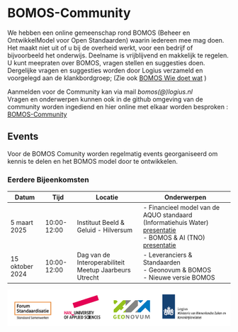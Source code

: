 # BOMOS-Community

We hebben een online gemeenschap rond BOMOS (Beheer en OntwikkelModel voor Open Standaarden) waarin iedereen mee mag doen. Het maakt niet uit of u bij de overheid werkt, voor een bedrijf of bijvoorbeeld het onderwijs. Deelname is vrijblijvend en makkelijk te regelen. U kunt meepraten over BOMOS, vragen stellen en suggesties doen. Dergelijke vragen en suggesties worden door Logius verzameld en voorgelegd aan de klankbordgroep;
(Zie ook [BOMOS Wie doet wat](https://www.logius.nl/domeinen/infrastructuur/bomos/wie-doet-wat) )

Aanmelden voor de Community kan via mail _bomos(@)logius.nl_<BR>
Vragen en onderwerpen kunnen ook in de github omgeving van de community worden ingediend en hier online met elkaar worden besproken : [BOMOS-Community](https://github.com/Logius-standaarden/BOMOS-Community) 

## Events

Voor de BOMOS Comunity worden regelmatig events georganiseerd om kennis te delen en het BOMOS model door te ontwikkelen.


### Eerdere Bijeenkomsten
|Datum | Tijd| Locatie | Onderwerpen |
|-----------------| -------|----|-----|
| 5 maart 2025| 10:00-12:00 | Instituut Beeld & Geluid - Hilversum | - Financieel model van de AQUO standaard (Informatiehuis Water) [presentatie](https://github.com/Logius-standaarden/BOMOS-Community/blob/main/20250305/Financiering%20van%20open%20standaarden%20casus%20Aquo.pdf) <BR>  - BOMOS & AI (TNO) <BR> [presentatie](https://github.com/Logius-standaarden/BOMOS-Community/blob/main/20250305/20250305%20BOMOS%20%26%20AI%20-%20mentimeter%20presentation.pdf)  <BR>  |
| 15 oktober 2024| 10:00-12:00 | Dag van de Interoperabiliteit <BR> Meetup Jaarbeurs Utrecht | - Leveranciers & Standaarden<BR>  - Geonovum & BOMOS <BR> - Nieuwe versie BOMOS<BR> |



![Organisaties](Bomos-logos.png)
